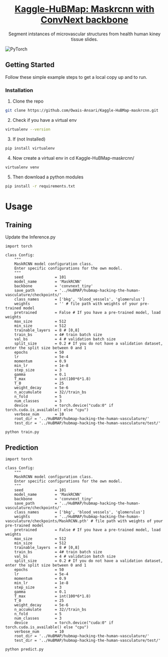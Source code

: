<br />
<p align="center">
  
  <h1 align="center">  <a href="https://www.kaggle.com/owaishsalim/">Kaggle-HuBMap: Maskrcnn with ConvNext backbone</a></h1>

  <p align="center">
    Segment intstances of microvascular structures from health human kiney tissue slides.
    <br />
  </p>
</p>

![PyTorch](https://img.shields.io/badge/PyTorch-%23EE4C2C.svg?style=for-the-badge&logo=PyTorch&logoColor=white)


<!-- GETTING STARTED -->
## Getting Started

Follow these simple example steps to get a local copy up and to run.


### Installation

1. Clone the repo
```sh
git clone https://github.com/Owais-Ansari/Kaggle-HuBMap-maskrcnn.git
```
2. Check if you have a virtual env 
```sh
virtualenv --version
```
3. If (not Installed) 
```sh
pip install virtualenv
```
4. Now create a virtual env in cd Kaggle-HuBMap-maskrcnn/
```sh
virtualenv venv
```
5. Then download a python modules
```sh
pip install -r requirements.txt
```

# Usage

## Training


Update the Inference.py


```
import torch

class Config:
    """
    MaskRCNN model configuration class. 
    Enter specific configurations for the own model.
    """
    seed              = 101
    model_name        = 'MaskRCNN'
    backbone          = 'convnext_tiny'
    save_path         = '../HuBMAP/hubmap-hacking-the-human-vasculature/checkpoints/'
    class_names       = ['bkg', 'blood_vessels', 'glomerulus']
    weights           = '' # file path with weights of your pre-trained model
    pretrained        = False # If you have a pre-trained model, load weights
    max_size          = 512
    min_size          = 512
    trainable_layers  = 8 # [0,8]
    train_bs          = 4# train batch size
    val_bs            = 4 # validation batch size
    split_size        = 0.2 # If you do not have a validation dataset, enter the split size between 0 and 1
    epochs            = 50
    lr                = 5e-4
    momentum          = 0.9
    min_lr            = 1e-8
    step_size         = 3
    gamma             = 0.1
    T_max             = int(100*6*1.8)
    T_0               = 25
    weight_decay      = 5e-6
    n_accumulate      = 32//train_bs
    n_fold            = 5
    num_classes       = 3
    device            = torch.device("cuda:0" if torch.cuda.is_available() else "cpu") 
    verbose_num       = 10
    root_dir = '../HuBMAP/hubmap-hacking-the-human-vasculature/'
    test_dir = '../HuBMAP/hubmap-hacking-the-human-vasculature/test/'
```
```
python train.py
```

## Prediction

```
import torch

class Config:
    """
    MaskRCNN model configuration class. 
    Enter specific configurations for the own model.
    """
    seed              = 101
    model_name        = 'MaskRCNN'
    backbone          = 'convnext_tiny'
    save_path         = '../HuBMAP/hubmap-hacking-the-human-vasculature/checkpoints/'
    class_names       = ['bkg', 'blood_vessels', 'glomerulus']
    weights           = '../HuBMAP/hubmap-hacking-the-human-vasculature/checkpoints/MaskRCNN.pth' # file path with weights of your pre-trained model
    pretrained        = False # If you have a pre-trained model, load weights
    max_size          = 512
    min_size          = 512
    trainable_layers  = 8 # [0,8]
    train_bs          = 4# train batch size
    val_bs            = 4 # validation batch size
    split_size        = 0.2 # If you do not have a validation dataset, enter the split size between 0 and 1
    epochs            = 50
    lr                = 5e-4
    momentum          = 0.9
    min_lr            = 1e-8
    step_size         = 3
    gamma             = 0.1
    T_max             = int(100*6*1.8)
    T_0               = 25
    weight_decay      = 5e-6
    n_accumulate      = 32//train_bs
    n_fold            = 5
    num_classes       = 3
    device            = torch.device("cuda:0" if torch.cuda.is_available() else "cpu") 
    verbose_num       = 10
    root_dir = '../HuBMAP/hubmap-hacking-the-human-vasculature/'
    test_dir = '../HuBMAP/hubmap-hacking-the-human-vasculature/test/'
```

```
python predict.py
```


